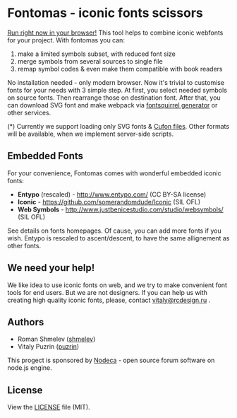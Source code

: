 Fontomas - iconic fonts scissors
================================

[Run right now in your browser!](http://nodeca.github.com/fontomas/) This tool
helps to combine iconic webfonts for your project. With fontomas you can:

1. make a limited symbols subset, with reduced font size
2. merge symbols from several sources to single file
3. remap symbol codes & even make them compatible with book readers

No installation needed - only modern browser. Now it's trivial to customise
fonts for your needs with 3 simple step. At first, you select needed symbols
on source fonts. Then rearrange those on destination font. After that, you can
download SVG font and make webpack via [fontsquirrel generator](http://www.fontsquirrel.com/fontface/generator)
or other services.

(*) Currently we support loading only SVG fonts & [Cufon files](http://cufon.shoqolate.com/generate/).
Other formats will be available, when we implement server-side scripts.

## Embedded Fonts

For your convenience, Fontomas comes with wonderful embedded iconic fonts:

- __Entypo__ (rescaled) - http://www.entypo.com/ (CC BY-SA license)
- __Iconic__ - https://github.com/somerandomdude/Iconic (SIL OFL)
- __Web Symbols__ - http://www.justbenicestudio.com/studio/websymbols/ (SIL OFL)

See details on fonts homepages. Of cause, you can add more fonts if you wish.
Entypo is rescaled to ascent/descent, to have the same allignement as other fonts.


## We need your help!

We like idea to use iconic fonts on web, and we try to make convenient font
tools for end users. But we are not designers. If you can help us with creating
high quality iconic fonts, please, contact vitaly@rcdesign.ru .


## Authors

- Roman Shmelev ([shmelev](https://github.com/shmelev))
- Vitaly Puzrin ([puzrin](https://github.com/puzrin))

This progect is sponsored by [Nodeca](https://github.com/nodeca) - open source
forum software on node.js engine.


## License

View the [LICENSE](https://github.com/nodeca/fontomas/blob/master/LICENSE) file (MIT).
